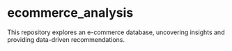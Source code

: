 # ecommerce_analysis
This repository explores an e-commerce database, uncovering insights and providing data-driven recommendations.
